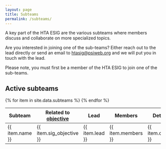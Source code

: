 ```yaml
---
layout: page
title: Subteams
permalink: /subteams/
---
```



A key part of the HTA ESIG are the various subteams where members discuss and collaborate on more specialized topics. 

Are you interested in joining one of the sub-teams? Either reach out to the lead directly or send an email to htasig@psiweb.org and we will put you in touch with the lead.

Please note, you must first be a member of the HTA ESIG to join one of the sub-teams.

## Active subteams
<table>
    <thead>
        <tr>
            <th>Subteam</th>
            <th>Related to <a href="/about">objective</a> </th>
            <th>Lead</th>
            <th>Members</th>
            <th>Details</th>
        </tr>
    </thead>
    <tbody>
        {% for item in site.data.subteams %}
        <tr>
            <td>{{ item.name }}</td>
            <td>{{ item.sig_objective }}</td>
            <td>{{ item.lead }}</td>
            <td>{{ item.members }}</td>
            <td>{{ item.details }}</td>
        </tr>
        {% endfor %}
    </tbody>
</table>
